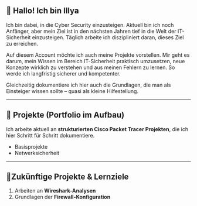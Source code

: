 ## 👋 Hallo! Ich bin Illya

Ich bin dabei, in die Cyber Security einzusteigen. Aktuell bin ich noch Anfänger, aber mein Ziel ist in den nächsten Jahren tief in die Welt der IT-Sicherheit einzusteigen. Täglich arbeite ich diszipliniert daran, dieses Ziel zu erreichen.


Auf diesem Account möchte ich auch meine Projekte vorstellen. Mir geht es darum, mein Wissen im Bereich IT-Sicherheit praktisch umzusetzen, neue Konzepte wirklich zu verstehen und aus meinen Fehlern zu lernen. So werde ich langfristig sicherer und kompetenter.

Gleichzeitig dokumentiere ich hier auch die Grundlagen, die man als Einsteiger wissen sollte – quasi als kleine Hilfestellung. 

---

## 📁 Projekte (Portfolio im Aufbau)

 Ich arbeite aktuell an **strukturierten Cisco Packet Tracer Projekten**, die ich hier Schritt für Schritt dokumentiere.     
- Basisprojekte                 
- Netwerksicherheit


---
## 📁Zukünftige Projekte & Lernziele

1. Arbeiten an **Wireshark-Analysen**
2. Grundlagen der **Firewall-Konfiguration**






